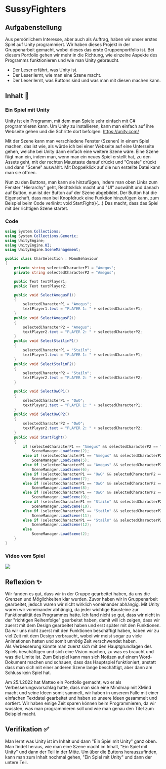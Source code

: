 # SussyFighters

## Aufgabenstellung
Aus persönlichem Interesse, aber auch als Auftrag, haben wir unser erstes Spiel auf Unity programmiert. Wir haben dieses Projekt in der Gruppenarbeit gemacht, wobei dieses das erste Gruppenportfolio ist. Bei diesem Portfolio gehen wir mehr in die Richtung, wie einzelne Aspekte des Programms funktionieren und wie man Unity gebraucht.
- Der Leser erfährt, was Unity ist.
- Der Leser lernt, wie man eine Szene macht.
- Der Leser lernt, was Buttons sind und was man mit diesen machen kann.

## Inhalt 🧠
### Ein Spiel mit Unity
Unity ist ein Programm, mit dem man Spiele sehr einfach mit C# programmieren kann. Um Unity zu installieren, kann man einfach auf ihre Webseite gehen und die Schritte dort befolgen: https://unity.com/

Mit der Szene kann man verschiedene Fenster (Szenen) in einem Spiel machen, das ist wie, als würde ich bei einer Webseite auf eine Unterseite gehen, welche bei Unity dann einfach eine weitere Szene wäre. Eine Szene fügt man ein, indem man, wenn man ein neues Spiel erstellt hat, zu den Assets geht, mit der rechten Maustaste darauf drückt und "Create" drückt und dann "Scene" auswählt. Mit Doppelklick auf die nun erstellte Datei kann man sie öffnen.

Nun zu den Buttons, man kann sie hinzufügen, indem man oben Links zum Fenster "Hierarchy" geht, Rechtsklick macht und "UI" auswählt und danach auf Button, nun ist der Button auf der Szene abgebildet. Der Button hat die Eigenschaft, dass man bei Knopfdruck eine Funktion hinzufügen kann, zum Beispiel beim Code verlinkt: void StartFight(){...}
Das macht, dass das Spiel mit der richtigen Szene startet.

### Code
```C#
using System.Collections;
using System.Collections.Generic;
using UnityEngine;
using UnityEngine.UI;
using UnityEngine.SceneManagement;

public class CharSelection : MonoBehaviour
{
    private string selectedCharacterP1 = "Amegus";
    private string selectedCharacterP2 = "Amegus";

    public Text textPlayer1;
    public Text textPlayer2;

    public void SelectAmegusP1()
    {
        selectedCharacterP1 = "Amegus";
        textPlayer1.text = "PLAYER 1: " + selectedCharacterP1; 
    }
    public void SelectAmegusP2()
    {
        selectedCharacterP2 = "Amegus";
        textPlayer2.text = "PLAYER 2: " + selectedCharacterP2;
    }
    public void SelectStailinP1()
    {
        selectedCharacterP1 = "Stailn";
        textPlayer1.text = "PLAYER 1: " + selectedCharacterP1;
    }
    public void SelectStalinP2()
    {
        selectedCharacterP2 = "Stailn";
        textPlayer2.text = "PLAYER 2: " + selectedCharacterP2;
    }

    public void SelectOwOP1()
    {
        selectedCharacterP1 = "OwO";
        textPlayer1.text = "PLAYER 1: " + selectedCharacterP1;
    }
    public void SelectOwOP2()
    {
        selectedCharacterP2 = "OwO";
        textPlayer2.text = "PLAYER 2: " + selectedCharacterP2;
    }
    public void StartFight()
    {
        if (selectedCharacterP1 == "Amegus" && selectedCharacterP2 == "Amegus")
            SceneManager.LoadScene(2);
        else if (selectedCharacterP1 == "Amegus" && selectedCharacterP2 == "OwO")
            SceneManager.LoadScene(5);
        else if (selectedCharacterP1 == "Amegus" && selectedCharacterP2 == "Stailn")
            SceneManager.LoadScene(6);
        else if (selectedCharacterP1 == "OwO" && selectedCharacterP2 == "Amegus")
            SceneManager.LoadScene(7);
        else if (selectedCharacterP1 == "OwO" && selectedCharacterP2 == "OwO")
            SceneManager.LoadScene(8);
        else if (selectedCharacterP1 == "OwO" && selectedCharacterP2 == "Stailn")
            SceneManager.LoadScene(9);
        else if (selectedCharacterP1 == "Stailn" && selectedCharacterP2 == "Amegus")
            SceneManager.LoadScene(10);
        else if (selectedCharacterP1 == "Stailn" && selectedCharacterP2 == "OwO")
            SceneManager.LoadScene(11);
        else if (selectedCharacterP1 == "Stailn" && selectedCharacterP2 == "Stailn")
            SceneManager.LoadScene(12);
        else
            SceneManager.LoadScene(2);
    }
}

```
### Video vom Spiel
[![](https://i.imgur.com/Es7ZCve.jpg)](https://youtu.be/7_sjSURV5s8)
## Reflexion ✨
Wir fanden es gut, dass wir in der Gruppe gearbeitet haben, da uns die Grenzen und Möglichkeiten klar wurden. Zuvor haben wir in Gruppenarbeit gearbeitet, jedoch waren wir nicht wirklich voneinander abhängig. Mit Unity waren wir voneinander abhängig, da jeder wichtige Bausteine zur Funktionalität des Programmes hatte.
Ich fand nicht so gut, dass wir nicht in der "richtigen Reihenfolge" gearbeitet haben, damit will ich zeigen, dass wir zuerst mit dem Design gearbeitet haben und erst später mit den Funktionen. Da wir uns nicht zuerst mit den Funktionen beschäftigt haben, haben wir zu viel Zeit mit dem Design verbraucht, wobei wir meist sogar zu viele Animationen hatten und somit unnötig Zeit verschwendet haben.  
Als Verbesserung könnte man zuerst sich mit den Hauptgrundlagen des Spiels beschäftigen und sich eine Vision machen, zu was es braucht und was die Limite ist.
Zum Beispiel kann man sich Notizen auf einem Word-Dokument machen und schauen, dass das Hauptspiel funktioniert, anstatt dass man sich mit einer anderen Szene lange beschäftigt, aber dann am Schluss kein Spiel hat.

Am 25.1.2022 hat Matteo ein Portfolio gemacht, wo er als Verbesserungsvorschlag hatte, dass man sich eine Mindmap mit XMind macht und seine Ideen somit sammelt, wir haben in unserem Falle mit einer einfachen Textdatei gearbeitet und haben so unsere Ideen gesammelt und sortiert.
Wir haben einige Zeit sparen können beim Programmieren, da wir wussten, was man programmieren soll und wie man genau den Titel zum Beispiel macht.

## Verifikation ✅
Man lernt was Unity ist im Inhalt und dann "Ein Spiel mit Unity" ganz oben. 
Man findet heraus, wie man eine Szene macht im Inhalt, "Ein Spiel mit Unity" und dann der Teil in der Mitte.
Um über die Buttons herauszufinden, kann man zum Inhalt nochmal gehen, "Ein Spiel mit Unity" und dann der untere Teil.


